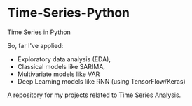 # Time-Series-Python

Time Series in Python

So, far I've applied:
+ Exploratory data analysis (EDA), 
+ Classical models like SARIMA, 
+ Multivariate models like VAR 
+ Deep Learning models like RNN (using TensorFlow/Keras) 

A repository for my projects related to Time Series Analysis.


